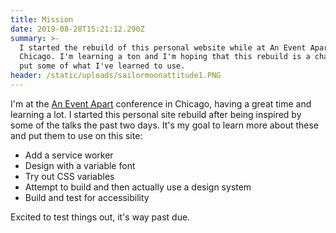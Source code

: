```yaml
---
title: Mission
date: 2019-08-28T15:21:12.290Z
summary: >-
  I started the rebuild of this personal website while at An Event Apart in
  Chicago. I'm learning a ton and I'm hoping that this rebuild is a chance to
  put some of what I've learned to use.
header: /static/uploads/sailormoonattitude1.PNG
---
```

I'm at the [An Event Apart](https://aneventapart.com) conference in Chicago, having a great time and learning a lot. I started this personal site rebuild after being inspired by some of the talks the past two days. It's my goal to learn more about these and put them to use on this site:

* Add a service worker
* Design with a variable font
* Try out CSS variables
* Attempt to build and then actually use a design system
* Build and test for accessibility

Excited to test things out, it's way past due.
